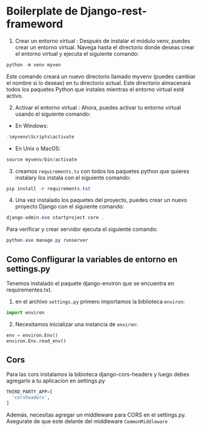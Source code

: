 # Boilerplate de Django-rest-frameword

1. Crear un entorno virtual : Después de instalar el módulo venv, puedes crear un entorno virtual. Navega hasta el directorio donde deseas crear el entorno virtual y ejecuta el siguiente comando:
```powershell
python -m venv myven
```

Este comando creará un nuevo directorio llamado myvenv (puedes cambiar el nombre si lo deseas) en tu directorio actual. Este directorio almacenará todos los paquetes Python que instales mientras el entorno virtual esté activo.

2. Activar el entorno virtual : Ahora, puedes activar tu entorno virtual usando el siguiente comando:
- En Windows:
```powershell
.\myvenv\Scripts\activate
```

- En Unix o MacOS:
```powershell
source myvenv/bin/activate
```

3. creamos `requirements.tx`  con todos los paquetes python que quieres instalary los instala con el siguiente comando:

```powershell
pip install -r requirements.txt
```

4. Una vez instalado los paquetes del proyecto, puedes crear un nuevo proyecto Django con el siguiente comando:

```powershell
django-admin.exe startproject core . 
```
Para verificar y crear servidor ejecuta el siguiente comando:
```powershell
python.exe manage.py runserver 
```

## Como Confligurar la variables de entorno en settings.py

Tenemos instalado el paquete django-environ que se encuentra en requirementes.txt.

1. en el archivo `settings.py` primero importamos la biblioteca `environ`:

```py
import environ
```

2. Necesitamos inicializar una instancia de `environ`:

```py
env = environ.Env()
environ.Env.read_env()
```

## Cors 

Para las cors instalamos la bibioteca  django-cors-headers y luego debes agregarlo a tu aplicacion en settings.py
```py
THIRD_PARTY_APP=[
  'corsheaders',
]
```

Además, necesitas agregar un middleware para CORS en el settings.py. Asegurate de que este delante del middleware `CommonMiddleware`